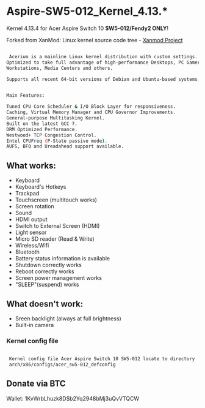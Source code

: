 # Aspire-SW5-012_Kernel_4.13.*
Kernel 4.13.4 for Acer Aspire Switch 10 **SW5-012/Fendy2 ONLY**!

Forked from XanMod: Linux kernel source code tree - [Xanmod Project](https://github.com/xanmod/linux)

```bash

 Acerium is a mainline Linux kernel distribution with custom settings.
Optimized to take full advantage of high-performance Desktops, PC Gamers,
Workstations, Media Centers and others.

Supports all recent 64-bit versions of Debian and Ubuntu-based systems. 


Main Features:

Tuned CPU Core Scheduler & I/O Block Layer for responsiveness.
Caching, Virtual Memory Manager and CPU Governor Improvements.
General-purpose Multitasking Kernel.
Built on the latest GCC 7.
DRM Optimized Performance.
Westwood+ TCP Congestion Control.
Intel CPUFreq (P-State passive mode).
AUFS, BFQ and Ureadahead support available.

```

## What works:
- Keyboard
- Keyboard's Hotkeys
- Trackpad
- Touchscreen (multitouch works)
- Screen rotation
- Sound
- HDMI output
- Switch to External Screen (HDMI)
- Light sensor
- Micro SD reader (Read & Write)
- Wireless/Wifi
- Bluetooth
- Battery status information is available
- Shutdown correctly works
- Reboot correctly works
- Screen power management works
- "SLEEP"(suspend) works

## What doesn't work:
- Sreen backlight (always at full brightness)
- Built-in camera


### Kernel config file
```bash

 Kernel config file Acer Aspire Switch 10 SW5-012 locate to directory
 arch/x86/configs/acer_sw5-012_defconfig


```

## Donate via BTC

Wallet: 1KvWrbLhuzk8DSb2Yq2948bMj3uQvVTQCW

